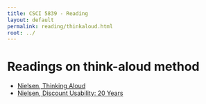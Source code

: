 ```yaml
---
title: CSCI 5839 - Reading
layout: default
permalink: reading/thinkaloud.html
root: ../
---
```

# Readings on think-aloud method

- [Nielsen, Thinking Aloud](http://www.nngroup.com/articles/thinking-aloud-the-1-usability-tool/)
- [Nielsen, Discount Usability: 20 Years](http://www.nngroup.com/articles/discount-usability-20-years/)
